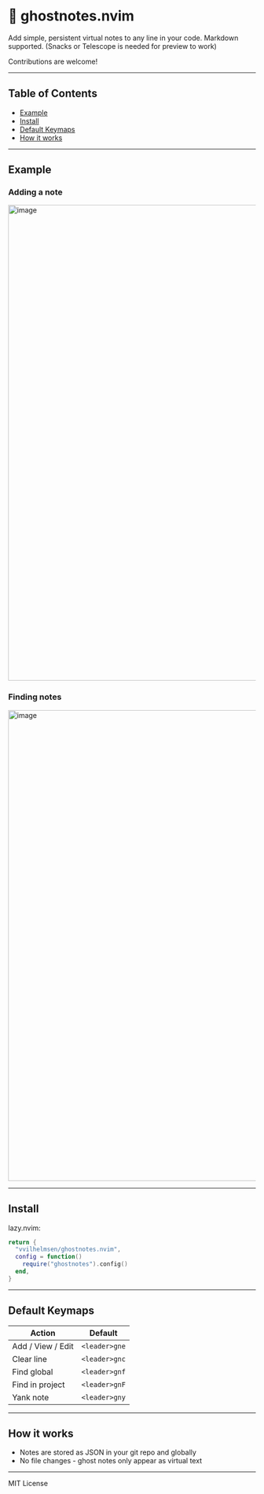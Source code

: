 # 👻 ghostnotes.nvim

Add simple, persistent virtual notes to any line in your code. Markdown supported.
(Snacks or Telescope is needed for preview to work)

Contributions are welcome!

---
## Table of Contents

- [Example](#example)
- [Install](#install)
- [Default Keymaps](#default-keymaps)
- [How it works](#how-it-works)

---

## Example

### Adding a note

<img width="1162" height="967" alt="image" src="https://github.com/user-attachments/assets/732aef70-3b92-493f-8871-e7380792f31b" />

### Finding notes

<img width="1163" height="957" alt="image" src="https://github.com/user-attachments/assets/7126a2fc-4648-4d20-90f9-622d55f82ccb" />

---
## Install

lazy.nvim:

```lua
return {
  "vvilhelmsen/ghostnotes.nvim",
  config = function()
    require("ghostnotes").config()
  end,
}
````
---

## Default Keymaps

| Action             | Default         |
| ------------------ | ---------------|
| Add / View / Edit  | `<leader>gne`  |
| Clear line         | `<leader>gnc`  |
| Find global        | `<leader>gnf`  |
| Find in project    | `<leader>gnF`  |
| Yank note          | `<leader>gny`  |

---

## How it works

* Notes are stored as JSON in your git repo and globally
* No file changes - ghost notes only appear as virtual text

---

MIT License
